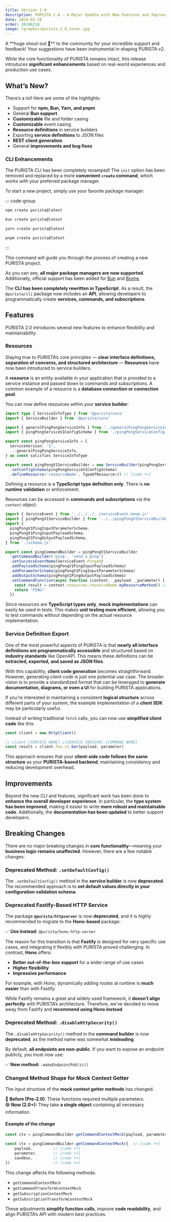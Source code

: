 ```yaml
---
title: Version 2.0
description: PURISTA 2.0 – A Major Update with New Features and Improvements.
date: 2024-02-18
order: 20240218
image: /graphic/purista_2_0_cover.jpg
---
```

<PostDetail>
A **huge shout-out 🎉** to the community for your incredible support and feedback! Your suggestions have been instrumental in shaping PURISTA v2.  

While the core functionality of PURISTA remains intact, this release introduces **significant enhancements** based on real-world experiences and production use cases.  

## What’s New?

There’s a lot! Here are some of the highlights:  

- Support for **npm, Bun, Yarn, and pnpm**  
- General **Bun support**  
- **Customizable** file and folder casing  
- **Customizable** event casing  
- **Resource definitions** in service builders  
- Exporting **service definitions** to JSON files  
- **REST client generation**  
- General **improvements and bug fixes**  

### CLI Enhancements

The PURISTA CLI has been completely revamped! The `init` option has been removed and replaced by a more **convenient `create` command**, which works with your preferred package manager.  

To start a new project, simply use your favorite package manager:  

::: code-group  

```bash [npm]  
npm create purista@latest  
```  

```bash [Bun]  
bun create purista@latest  
```  

```bash [Yarn]  
yarn create purista@latest  
```  

```bash [pnpm]  
pnpm create purista@latest  
```  

:::  

This command will guide you through the process of creating a new PURISTA project.  

As you can see, **all major package managers are now supported**. Additionally, official support has been added for [Bun](https://bun.sh) and [Biome](https://biomejs.dev).  

The **CLI has been completely rewritten in TypeScript**. As a result, the `@purista/cli` package now includes an **API**, allowing developers to programmatically create **services, commands, and subscriptions**.  

## Features

PURISTA 2.0 introduces several new features to enhance flexibility and maintainability.  

### Resources

Staying true to PURISTA’s core principles — **clear interface definitions, separation of concerns, and structured architecture** — **Resources** have now been introduced to service builders.  

A **resource** is an entity available in your application that is provided to a service instance and passed down to commands and subscriptions. A common example of a resource is a **database connection or connection pool**.  

You can now define resources within your **service builder**:  

```ts
import type { ServiceInfoType } from '@purista/core'
import { ServiceBuilder } from '@purista/core'

import { generalPingPongServiceInfo } from '../generalPingPongServiceInfo.js'
import { pingPongServiceV1ConfigSchema } from './pingPongServiceConfig.js'

export const pingPongServiceInfo = {
  serviceVersion: '1',
  ...generalPingPongServiceInfo,
} as const satisfies ServiceInfoType

export const pingPongV1ServiceBuilder = new ServiceBuilder(pingPongServiceInfo)
  .setConfigSchema(pingPongServiceV1ConfigSchema)
  .defineResource<'resourceName', TypeOfResource>() // [code ++]
```

Defining a resource is a **TypeScript type definition only**. There is **no runtime validation** or enforcement.  

Resources can be accessed in **commands and subscriptions** via the `context` object:  

```ts
import { ServiceEvent } from '../../../../serviceEvent.enum.js'
import { pingPongV1ServiceBuilder } from '../../pingPongV1ServiceBuilder.js'
import {
  pingPongV1PingInputParameterSchema,
  pingPongV1PingInputPayloadSchema,
  pingPongV1PingOutputPayloadSchema,
} from './schema.js'

export const pingCommandBuilder = pingPongV1ServiceBuilder
  .getCommandBuilder('ping', 'send a ping')
  .setSuccessEventName(ServiceEvent.Pinged)
  .addPayloadSchema(pingPongV1PingInputPayloadSchema)
  .addParameterSchema(pingPongV1PingInputParameterSchema)
  .addOutputSchema(pingPongV1PingOutputPayloadSchema)
  .setCommandFunction(async function (context, _payload, _parameter) {
    const result = context.resources.resourceName.myResourceMethod() // [code ++]
    return 'PING!'
  })
```

Since resources are **TypeScript types only**, **mock implementations** can easily be used in tests. This makes **unit testing more efficient**, allowing you to test commands without depending on the actual resource implementation.

### Service Definition Export

One of the most powerful aspects of PURISTA is that **nearly all interface definitions are programmatically accessible** and structured based on **industry standards** like OpenAPI. This means these definitions can be **extracted, exported, and saved as JSON files**.  

With this capability, **client code generation** becomes straightforward. However, generating client code is just one potential use case. The broader vision is to provide a standardized format that can be leveraged to **generate documentation, diagrams, or even a UI** for building PURISTA applications.  

If you're interested in maintaining a consistent **logical structure** across different parts of your system, the example implementation of a **client SDK** may be particularly useful.  

Instead of writing traditional `fetch` calls, you can now use **simplified client code** like this:  

```ts
const client = new HttpClient()

// client.[SERVICE_NAME].v[SERVICE_VERSION].[COMMAND_NAME]
const result = client.foo.v1.bar(payload, parameter)
```

This approach ensures that your **client-side code follows the same structure** as your **PURISTA-based backend**, maintaining consistency and reducing development overhead.

## Improvements

Beyond the new CLI and features, significant work has been done to **enhance the overall developer experience**. In particular, the **type system has been improved**, making it easier to write **more robust and maintainable code**. Additionally, the **documentation has been updated** to better support developers.  

## **Breaking Changes**  

There are no major breaking changes in **core functionality**—meaning your **business logic remains unaffected**. However, there are a few notable changes:  

### Deprecated Method: `.setDefaultConfig()`

The `.setDefaultConfig()` method in the **service builder** is now **deprecated**. The recommended approach is to **set default values directly in your configuration validation schema**.  

### Deprecated Fastify-Based HTTP Service

The package **`@purista/httpserver`** is now **deprecated**, and it is highly recommended to migrate to the **Hono-based** package:  

✅ **Use instead:** `@purista/hono-http-server`  

The reason for this transition is that **Fastify** is designed for very specific use cases, and integrating it flexibly with PURISTA proved challenging. In contrast, **Hono** offers:  

- **Better out-of-the-box support** for a wider range of use cases  
- **Higher flexibility**  
- **Impressive performance**  

For example, with Hono, dynamically adding routes at runtime is **much easier** than with Fastify.  

While Fastify remains a great and widely used framework, it **doesn’t align perfectly** with PURISTA’s architecture. Therefore, we’ve decided to move away from Fastify and **recommend using Hono instead**.  

### Deprecated Method: `.disableHttpSecurity()`

The `.disableHttpSecurity()` method in the **command builder** is now **deprecated**, as the method name was somewhat **misleading**.  

By default, **all endpoints are non-public**. If you want to expose an endpoint publicly, you must now use:  

✅ **New method:** `.makeEndpointPublic()`  

### Changed Method Shape for Mock Context Getter

The input structure of the **mock context getter methods** has changed.  

🔴 **Before (Pre-2.0)**: These functions required multiple parameters.  
🟢 **Now (2.0+):** They take **a single object** containing all necessary information.  

#### Example of the change

```ts
const ctx = pingCommandBuilder.getCommandContextMock(payload, parameter, sandbox) // [code --]

const ctx = pingCommandBuilder.getCommandContextMock({  // [code ++]
    payload,         // [code ++]
    parameter,       // [code ++]
    sandbox,         // [code ++]
})                   // [code ++]
```

This change affects the following methods:  

- `getCommandContextMock`  
- `getCommandTransformContextMock`  
- `getSubscriptionContextMock`  
- `getSubscriptionTransformContextMock`  

These adjustments **simplify function calls**, improve **code readability**, and align PURISTA’s API with modern best practices.

</PostDetail>

